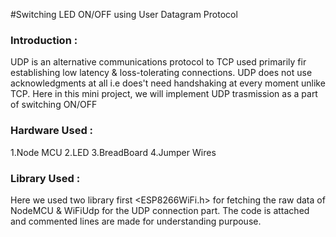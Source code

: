 #Switching LED ON/OFF using User Datagram Protocol

### Introduction : 

UDP is an alternative communications protocol to TCP used primarily fir establishing low latency & loss-tolerating connections.
UDP does not use acknowledgments at all i.e does't need handshaking at every moment unlike TCP. Here in this mini project,
we will implement UDP trasmission as a part of switching ON/OFF

### Hardware Used :

1.Node MCU
2.LED
3.BreadBoard
4.Jumper Wires

### Library Used :

Here we used two library first <ESP8266WiFi.h> for fetching the raw data of NodeMCU & WiFiUdp for the UDP connection part.
The code is attached and commented lines are made for understanding purpouse. 

